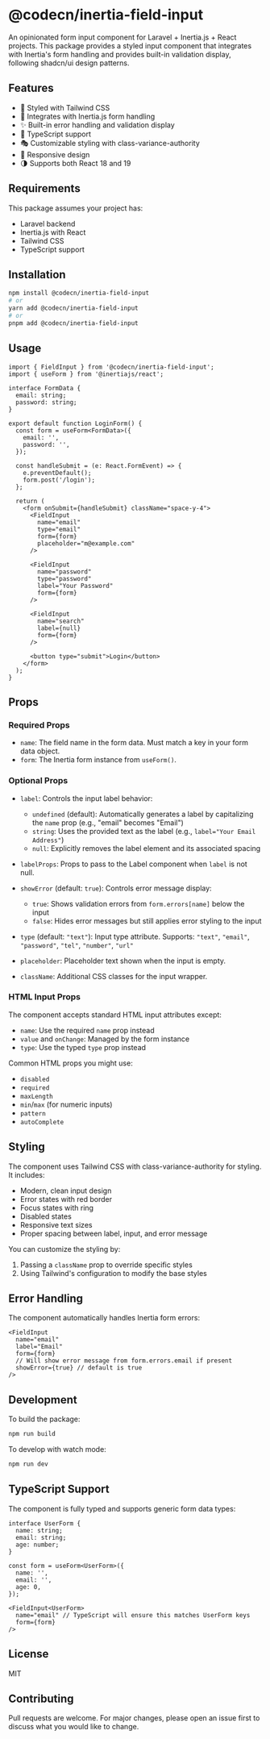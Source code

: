 # @codecn/inertia-field-input

An opinionated form input component for Laravel + Inertia.js + React projects. This package provides a styled input component that integrates with Inertia's form handling and provides built-in validation display, following shadcn/ui design patterns.

## Features

- 🎨 Styled with Tailwind CSS
- 🔄 Integrates with Inertia.js form handling
- ✨ Built-in error handling and validation display
- 🎯 TypeScript support
- 🎭 Customizable styling with class-variance-authority
- 📱 Responsive design
- 🌗 Supports both React 18 and 19

## Requirements

This package assumes your project has:

- Laravel backend
- Inertia.js with React
- Tailwind CSS
- TypeScript support

## Installation

```bash
npm install @codecn/inertia-field-input
# or
yarn add @codecn/inertia-field-input
# or
pnpm add @codecn/inertia-field-input
```

## Usage

```tsx
import { FieldInput } from '@codecn/inertia-field-input';
import { useForm } from '@inertiajs/react';

interface FormData {
  email: string;
  password: string;
}

export default function LoginForm() {
  const form = useForm<FormData>({
    email: '',
    password: '',
  });

  const handleSubmit = (e: React.FormEvent) => {
    e.preventDefault();
    form.post('/login');
  };

  return (
    <form onSubmit={handleSubmit} className="space-y-4">
      <FieldInput
        name="email"
        type="email"
        form={form}
        placeholder="m@example.com"
      />
      
      <FieldInput
        name="password"
        type="password"
        label="Your Password"
        form={form}
      />

      <FieldInput
        name="search"
        label={null}
        form={form}
      />
      
      <button type="submit">Login</button>
    </form>
  );
}
```

## Props

### Required Props

- `name`: The field name in the form data. Must match a key in your form data object.
- `form`: The Inertia form instance from `useForm()`.

### Optional Props

- `label`: Controls the input label behavior:
  - `undefined` (default): Automatically generates a label by capitalizing the `name` prop (e.g., "email" becomes "Email")
  - `string`: Uses the provided text as the label (e.g., `label="Your Email Address"`)
  - `null`: Explicitly removes the label element and its associated spacing

- `labelProps`: Props to pass to the Label component when `label` is not null.

- `showError` (default: `true`): Controls error message display:
  - `true`: Shows validation errors from `form.errors[name]` below the input
  - `false`: Hides error messages but still applies error styling to the input

- `type` (default: `"text"`): Input type attribute. Supports: `"text"`, `"email"`, `"password"`, `"tel"`, `"number"`, `"url"`

- `placeholder`: Placeholder text shown when the input is empty.

- `className`: Additional CSS classes for the input wrapper.

### HTML Input Props

The component accepts standard HTML input attributes except:
- `name`: Use the required `name` prop instead
- `value` and `onChange`: Managed by the form instance
- `type`: Use the typed `type` prop instead

Common HTML props you might use:
- `disabled`
- `required`
- `maxLength`
- `min`/`max` (for numeric inputs)
- `pattern`
- `autoComplete`

## Styling

The component uses Tailwind CSS with class-variance-authority for styling. It includes:

- Modern, clean input design
- Error states with red border
- Focus states with ring
- Disabled states
- Responsive text sizes
- Proper spacing between label, input, and error message

You can customize the styling by:
1. Passing a `className` prop to override specific styles
2. Using Tailwind's configuration to modify the base styles

## Error Handling

The component automatically handles Inertia form errors:

```tsx
<FieldInput
  name="email"
  label="Email"
  form={form}
  // Will show error message from form.errors.email if present
  showError={true} // default is true
/>
```

## Development

To build the package:

```bash
npm run build
```

To develop with watch mode:

```bash
npm run dev
```

## TypeScript Support

The component is fully typed and supports generic form data types:

```tsx
interface UserForm {
  name: string;
  email: string;
  age: number;
}

const form = useForm<UserForm>({
  name: '',
  email: '',
  age: 0,
});

<FieldInput<UserForm>
  name="email" // TypeScript will ensure this matches UserForm keys
  form={form}
/>
```

## License

MIT

## Contributing

Pull requests are welcome. For major changes, please open an issue first to discuss what you would like to change. 